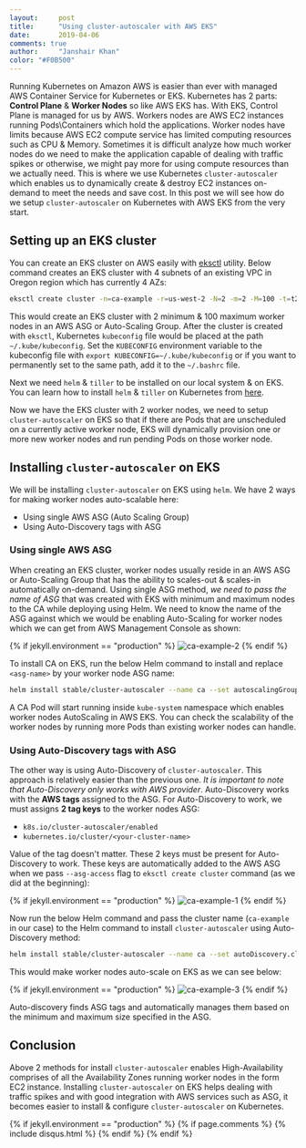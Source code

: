 ```yaml
---
layout:     post
title:      "Using cluster-autoscaler with AWS EKS"
date:       2019-04-06
comments: true
author:     "Janshair Khan"
color: "#F0B500"
---
```


Running Kubernetes on Amazon AWS is easier than ever with managed AWS Container Service for Kubernetes or EKS. Kubernetes has 2 parts: **Control Plane** & **Worker Nodes** so like AWS EKS has. With EKS, Control Plane is managed for us by AWS. Workers nodes are AWS EC2 instances running Pods\Containers which hold the applications. Worker nodes have limits because AWS EC2 compute service has limited computing resources such as CPU & Memory. Sometimes it is difficult analyze how much worker nodes do we need to make the application capable of dealing with traffic spikes or otherwise, we might pay more for using compute resources than we actually need. This is where we use Kubernetes `cluster-autoscaler` which enables us to dynamically create & destroy EC2 instances on-demand to meet the needs and save cost. In this post we will see how do we setup `cluster-autoscaler` on Kubernetes with AWS EKS from the very start.

## Setting up an EKS cluster

You can create an EKS cluster on AWS easily with <a href="https://eksctl.io/" class="underline" target="_blank">eksctl</a> utility. Below command creates an EKS cluster with 4 subnets of an existing VPC in Oregon region which has currently 4 AZs:

```bash
eksctl create cluster -n=ca-example -r=us-west-2 -N=2 -m=2 -M=100 -t=t2.small --ssh-access --ssh-public-key=~/.ssh/id_rsa.pub --nodegroup-name=ca-example --vpc-public-subnets=subnet-xxxxxxxxxxxxxxxxx,subnet-xxxxxxxxxxxxxxxxx,subnet-xxxxxxxxxxxxxxxxx,subnet-xxxxxxxxxxxxxxxxx --asg-access --external-dns-access --full-ecr-access --appmesh-access --alb-ingress-access
```

This would create an EKS cluster with 2 minimum & 100 maximum worker nodes in an AWS ASG or Auto-Scaling Group. After the cluster is created with `eksctl`, Kubernetes `kubeconfig` file would be placed at the path `~/.kube/kubeconfig`. Set the `KUBECONFIG` environment variable to the kubeconfig file with `export KUBECONFIG=~/.kube/kubeconfig` or if you want to permanently set to the same path, add it to the `~/.bashrc` file.

Next we need `helm` & `tiller` to be installed on our local system & on EKS. You can learn how to install `helm` & `tiller` on Kubernetes from <a href="https://helm.sh/docs/using_helm/" class="underline" target="_blank">here</a>.

Now we have the EKS cluster with 2 worker nodes, we need to setup `cluster-autoscaler` on EKS so that if there are Pods  that are unscheduled on a currently active worker node, EKS will dynamically provision one or more new worker nodes and run pending Pods on those worker node.

## Installing `cluster-autoscaler` on EKS

We will be installing `cluster-autoscaler` on EKS using `helm`. We have 2 ways for making worker nodes auto-scalable here:

- Using single AWS ASG (Auto Scaling Group)
- Using Auto-Discovery tags with ASG

### Using single AWS ASG

When creating an EKS cluster, worker nodes usually reside in an AWS ASG or Auto-Scaling Group that has the ability to scales-out & scales-in automatically on-demand. Using single ASG method, *we need to pass the name of ASG* that was created with EKS with minimum and maximum nodes to the CA while deploying using Helm. We need to know the name of the ASG against which we would be enabling Auto-Scaling for worker nodes which we can get from AWS Management Console as shown:

{% if jekyll.environment == "production" %}
<img src="https://kjanshair.azureedge.net/kubernetes/using-cluster-autoscaler-with-aws-eks/2.png" alt="ca-example-2" class="img-responsive center-block"/>
{% endif %}

To install CA on EKS, run the below Helm command to install and replace `<asg-name>` by your worker node ASG name:

```bash
helm install stable/cluster-autoscaler --name ca --set autoscalingGroups[0].name=<asg-name>,autoscalingGroups[0].maxSize=10,autoscalingGroups[0].minSize=2,sslCertPath=/etc/ssl/certs/ca-bundle.crt,rbac.create=true,awsRegion=us-west-2 --namespace=kube-system
```

A CA Pod will start running inside `kube-system` namespace which enables worker nodes AutoScaling in AWS EKS. You can check the scalability of the worker nodes by running more Pods than existing worker nodes can handle.

### Using Auto-Discovery tags with ASG

The other way is using Auto-Discovery of `cluster-autoscaler`. This approach is relatively easier than the previous one. *It is important to note that Auto-Discovery only works with AWS provider*.
Auto-Discovery works with the **AWS tags** assigned to the ASG. For Auto-Discovery to work, we must assigns **2 tag keys** to the worker nodes ASG:

- `k8s.io/cluster-autoscaler/enabled`
- `kubernetes.io/cluster/<your-cluster-name>`

Value of the tag doesn't matter. These 2 keys must be present for Auto-Discovery to work. These keys are automatically added to the AWS ASG when we pass `--asg-access` flag to `eksctl create cluster` command (as we did at the beginning):

{% if jekyll.environment == "production" %}
<img src="https://kjanshair.azureedge.net/kubernetes/using-cluster-autoscaler-with-aws-eks/1.png" alt="ca-example-1" class="img-responsive center-block"/>
{% endif %}

Now run the below Helm command and pass the cluster name (`ca-example` in our case) to the Helm command to install `cluster-autoscaler` using Auto-Discovery method:

```bash
helm install stable/cluster-autoscaler --name ca --set autoDiscovery.clusterName=ca-example,awsRegion=us-west-2,sslCertPath=/etc/ssl/certs/ca-bundle.crt,rbac.create=true --namespace=kube-system
```

This would make worker nodes auto-scale on EKS as we can see below:

{% if jekyll.environment == "production" %}
<img src="https://kjanshair.azureedge.net/kubernetes/using-cluster-autoscaler-with-aws-eks/3.png" alt="ca-example-3" class="img-responsive center-block"/>
{% endif %}

Auto-discovery finds ASG tags and automatically manages them based on the minimum and maximum size specified in the ASG.

## Conclusion

Above 2 methods for install `cluster-autoscaler` enables High-Availability comprises of all the Availability Zones running worker nodes in the form EC2 instance. Installing `cluster-autoscaler` on EKS helps dealing with traffic spikes and with good integration with AWS services such as ASG, it becomes easier to install & configure `cluster-autoscaler` on Kubernetes.

{% if jekyll.environment == "production" %}
    {% if page.comments %}
      {% include disqus.html %}
    {% endif %}
{% endif %}